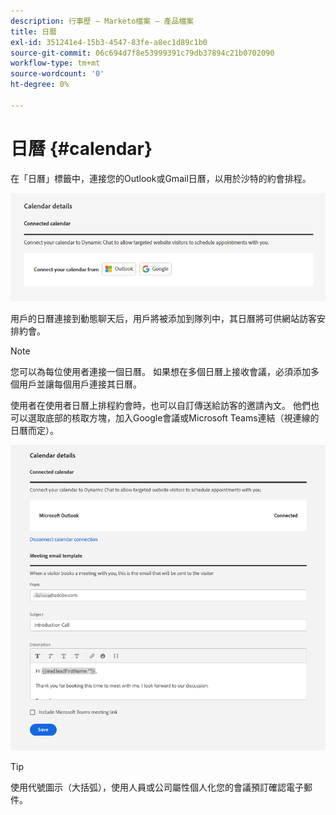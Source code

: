 ```yaml
---
description: 行事歷 — Marketo檔案 — 產品檔案
title: 日曆
exl-id: 351241e4-15b3-4547-83fe-a8ec1d89c1b0
source-git-commit: 06c694d7f8e53999391c79db37894c21b0702090
workflow-type: tm+mt
source-wordcount: '0'
ht-degree: 0%

---
```


# 日曆 {#calendar}

在「日曆」標籤中，連接您的Outlook或Gmail日曆，以用於沙特的約會排程。

![](assets/calendar-1.png)

用戶的日曆連接到動態聊天后，用戶將被添加到隊列中，其日曆將可供網站訪客安排約會。

>[!NOTE]
>
>您可以為每位使用者連接一個日曆。 如果想在多個日曆上接收會議，必須添加多個用戶並讓每個用戶連接其日曆。

使用者在使用者日曆上排程約會時，也可以自訂傳送給訪客的邀請內文。 他們也可以選取底部的核取方塊，加入Google會議或Microsoft Teams連結（視連線的日曆而定）。

![](assets/calendar-2.png)

>[!TIP]
>
>使用代號圖示（大括弧），使用人員或公司屬性個人化您的會議預訂確認電子郵件。
